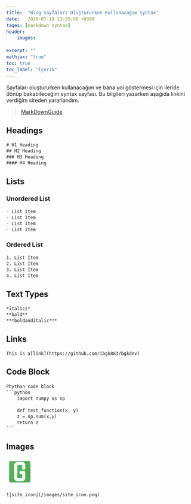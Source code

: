 ```yaml
---
title:  "Blog Sayfaları Oluştururken Kullanacağım Syntax"
date:   2020-07-19 13:25:00 +0300
tages: [markdown syntax]
header: 
    images:

excerpt: ""
mathjax: "true"
toc: true
toc_label: "İçerik"
---
```


Sayfaları oluştururken kullanacağım ve bana yol göstermesi için ileride dönüp bakabileceğim syntax sayfası. Bu bilgileri yazarken aşağıda linkini verdiğim siteden yararlandım.
> [MarkDownGuide](https://www.markdownguide.org/basic-syntax/)

## Headings
    # H1 Heading
    ## H2 Heading
    ### H3 Heading
    #### H4 Heading    

## Lists

### Unordered List
    - List Item
    - List Item
    - List Item
    - List Item

### Ordered List
    1. List Item
    2. List Item
    3. List Item
    4. List Item

## Text Types
    *italics*
    **bold**
    ***boldanditalic***

## Links

    This is a[link](https://github.com/ibgk883/bgkdev)

## Code Block

    Phython code block
    ```python
        import numpy as np

        def test_function(x, y)
        z = np.sum(x,y)
        return z
    ```

## Images

![bgk](/images/site_icon.png)

    ![site_icon](/images/site_icon.png)